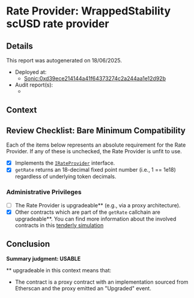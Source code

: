 
# Rate Provider: WrappedStability scUSD rate provider

## Details
This report was autogenerated on 18/06/2025.

- Deployed at:
    - [Sonic:0xd39ece214144a41f64373274c2a244aa1e12d92b](https://sonicscan.org//address/0xd39ece214144a41f64373274c2a244aa1e12d92b)
- Audit report(s):
    - [<audit title>](<link to audit>)

## Context
<Write a brief description of the intended functionality here.>

## Review Checklist: Bare Minimum Compatibility
Each of the items below represents an absolute requirement for the Rate Provider. If any of these is unchecked, the Rate Provider is unfit to use.

- [x] Implements the [`IRateProvider`](https://github.com/balancer/balancer-v2-monorepo/blob/bc3b3fee6e13e01d2efe610ed8118fdb74dfc1f2/pkg/interfaces/contracts/pool-utils/IRateProvider.sol) interface.
- [x] `getRate` returns an 18-decimal fixed point number (i.e., 1 == 1e18) regardless of underlying token decimals.

### Administrative Privileges
- [ ] The Rate Provider is upgradeable** (e.g., via a proxy architecture).
- [x] Other contracts which are part of the `getRate` callchain are upgradeable**. You can find more information
   about the involved contracts in this [tenderly simulation](https://www.tdly.co/shared/simulation/118a1e11-5c9e-4cf4-9fab-5381628bd004)

## Conclusion
**Summary judgment: USABLE**

** upgradeable in this context means that:
- The contract is a proxy contract with an implementation sourced from Etherscan and the proxy emitted an "Upgraded" event.
    
